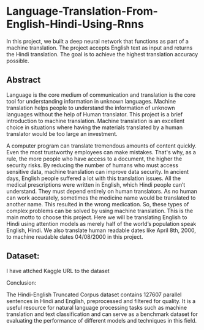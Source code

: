 # Language-Translation-From-English-Hindi-Using-Rnns
In this project, we built a deep neural network that functions as part of a machine translation. The project accepts English text as input and returns the Hindi translation. The goal is to achieve the highest translation accuracy possible.

## Abstract

Language is the core medium of communication and translation is the core tool for understanding information in unknown languages. Machine translation helps people to understand the information of unknown languages without the help of Human translator. This project is a brief introduction to machine translation. Machine translation is an excellent choice in situations where having the materials translated by a human translator would be too large an investment.

A computer program can translate tremendous amounts of content quickly. Even the most trustworthy employees can make mistakes. That's why, as a rule, the more people who have access to a document, the higher the security risks. By reducing the number of humans who must access sensitive data, machine translation can improve data security. In ancient days, English people suffered a lot with this translation issues. All the medical prescriptions were written in English, which Hindi people can’t understand. They must depend entirely on human translators. As no human can work accurately, sometimes the medicine name would be translated to another name. This resulted in the wrong medication. So, these types of complex problems can be solved by using machine translation. This is the main motto to choose this project. Here we will be translating English to Hindi using attention models as merely half of the world’s population speak English, Hindi. We also translate human readable dates like April 8th, 2000, to machine readable dates 04/08/2000 in this project.


## Dataset:

I have attched Kaggle URL to the dataset


Conclusion:

The Hindi-English Truncated Corpus dataset contains 127607 parallel sentences in Hindi and English, preprocessed and filtered for quality. It is a useful resource for natural language processing tasks such as machine translation and text classification and can serve as a benchmark dataset for evaluating the performance of different models and techniques in this field.

